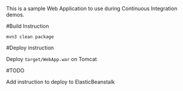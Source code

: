 This is a sample Web Application to use during Continuous Integration demos.

#Build Instruction

```
mvn3 clean package
```
#Deploy instruction





Deploy ```target/WebApp.war``` on Tomcat
 
#TODO
 
Add instruction to deploy to ElasticBeanstalk
